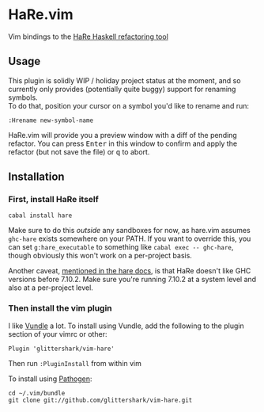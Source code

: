 # HaRe.vim

Vim bindings to the [HaRe Haskell refactoring tool][hare-upstream]

[hare-upstream]: https://github.com/alanz/HaRe

## Usage

This plugin is solidly WIP / holiday project status at the moment, and so
currently only provides (potentially quite buggy) support for renaming symbols.  
To do that, position your cursor on a symbol you'd like to rename and run:

```vim
:Hrename new-symbol-name
```

HaRe.vim will provide you a preview window with a diff of the pending refactor.
You can press <kbd>Enter</kbd> in this window to confirm and apply the refactor
(but not save the file) or <kbd>q</kbd> to abort.

## Installation

### First, install HaRe itself

```shell
cabal install hare
```

Make sure to do this *outside* any sandboxes for now, as hare.vim assumes
`ghc-hare` exists somewhere on your PATH. If you want to override this, you can
set `g:hare_executable` to something like `cabal exec -- ghc-hare`, though
obviously this won't work on a per-project basis.

Another caveat, [mentioned in the hare docs][ghc-version], is that HaRe doesn't
like GHC versions before 7.10.2. Make sure you're running 7.10.2 at a system
level and also at a per-project level.

[ghc-version]: https://github.com/alanz/HaRe#limitations

### Then install the vim plugin

I like [Vundle][] a lot. To install using Vundle, add the following to the
plugin section of your vimrc or other:

```vim
Plugin 'glittershark/vim-hare'
```

Then run `:PluginInstall` from within vim

To install using [Pathogen][]:

```shell
cd ~/.vim/bundle
git clone git://github.com/glittershark/vim-hare.git
```

[Vundle]: https://github.com/VundleVim/Vundle.vim
[Pathogen]: https://github.com/tpope/vim-pathogen
